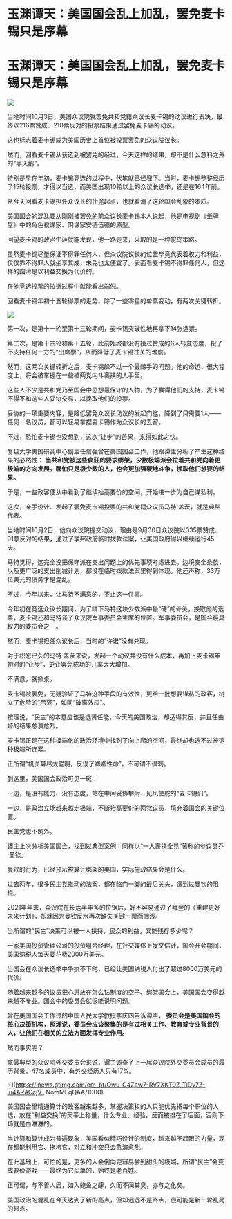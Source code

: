# 玉渊谭天：美国国会乱上加乱，罢免麦卡锡只是序幕

# 玉渊谭天：美国国会乱上加乱，罢免麦卡锡只是序幕

![](https://inews.gtimg.com/om_bt/OJlqsIwdrNa_8i6uj70ethqzP4TMaXK7zr6YclYFAv88EAA/1000)

当地时间10月3日，美国众议院就罢免共和党籍众议长麦卡锡的动议进行表决，最终以216票赞成、210票反对的投票结果通过罢免麦卡锡的动议。

这也标志着麦卡锡成为美国历史上首位被投票罢免的众议院议长。

然而，回看麦卡锡从获选到被罢免的经过，今天这样的结果，却不是什么意料之外的“黑天鹅”。

特别是早在年初，麦卡锡竞选的过程中，伏笔就已经埋下。当时，麦卡锡整整经历了15轮投票，才得以当选，而美国出现10轮以上的众议长选举，还是在164年前。

从今天回看麦卡锡担任众议长的仕途起点，也就看清了这轮国会乱象的本质。

美国国会的混乱要从刚刚被罢免的前众议长麦卡锡本人说起，他是电视剧《纸牌屋》中的角色权谋家、阴谋家安德伍德的原型。

回望麦卡锡的政治生涯就能发现，他一路走来，采取的是一种鸵鸟策略。

虽然麦卡锡尽量保证不得罪任何人，但众议院议长的位置毕竟代表着权力和利益，仅仅靠不得罪人就坐享其成，未免也太便宜了。表面看麦卡锡不得罪任何人，但这样的圆滑是以利益交换为代价的。

在他竞选投票的拉锯过程中就能看出端倪。

回看麦卡锡年初十五轮得票的走势，除了一些零星的单票变动，有两次关键转折。

![](https://inews.gtimg.com/om_bt/G93Bn4zOBghwWWIMbkDUM7F3utk2a1_-nvAHWNbf3EP_kAA/0)

第一次，是第十一轮至第十三轮期间，麦卡锡突破性地再拿下14张选票。

第二次，是第十四轮和第十五轮，此前始终都没有投过赞成的6人转变态度，投了不支持任何一方的“出席票”，从而降低了麦卡锡过关的难度。

然而，这两次关键转折之后，麦卡锡躲不过一个最棘手的问题。他的命运，很大程度上，将会被掌握在一些被两党内斗裹挟的人手里。

这些人不少是共和党乃至国会中思想最保守的人物，为了赢得他们的支持，麦卡锡不得不和这些人妥协交易，以换取他们的投票。

妥协的一项重要内容，是降低罢免众议长动议的发起门槛，降到了只需要1人——任何一名议员，都可以轻易拿捏麦卡锡作为众议长的去留。

不过，恐怕麦卡锡也没想到，这次“让步”的苦果，来得如此之快。

复旦大学美国研究中心副主任信强曾在美国国会工作，他跟谭主分析了产生这种结果的必然性：
**当共和党被这些疯狂的要求绑架，少数极端派会拉着共和党向着更极端的方向发展。哪怕只是极少数的人，也会更加强硬地斗争，换取他们想要的结果。**

于是，一些政客便从中看到了继续抬高要价的空间，开始进一步为自己谋私利。

这次，亲手设计、发起了罢免麦卡锡投票的共和党籍众议员马特·盖茨，就是典型代表。

当地时间10月2日，他向众议院提交动议，理由是9月30日众议院以335票赞成、91票反对的结果，通过了联邦政府临时拨款法案，让美国政府得以继续运行45天。

马特觉得，这完全没把保守派在支出问题上的优先事项考虑进去。边境安全条款，以及更广泛的支出削减计划，都没在临时拨款法案里得到体现。他还声称，33万亿美元的债务才是混乱。

不过，今年以来，让马特不满意的，不止这一件事。

今年初在竞选众议长期间，为了啃下马特这块少数派中最“硬”的骨头，换取他的选票，麦卡锡还和马特谈了众议院军事委员会主席的位置。军事委员会，是国会最具权力的委员会之一。

然而，麦卡锡担任众议长后，当时的“许诺”没有兑现。

对于积怨已久的马特·盖茨来说，发起一个动议并没有什么成本，再加上麦卡锡年初时的“让步”，更让罢免成功的几率大大增加。

不满意，就掀桌。

麦卡锡被罢免，无疑验证了马特这种手段的有效性，更给一批想要谋私的政客，树立了危险的“示范”，如同“破窗效应”。

按理说，“民主”的本意应该是选贤任能，今天的美国政治，却适得其反，并且任由坏的结果愈演愈烈。

麦卡锡正是在这种极端化的政治环境中找到了向上爬的空间，最终却也逃不过被这种极端所连累。

正所谓“机关算尽太聪明，反误了卿卿性命”，不可谓不讽刺。

到这里，美国国会政治可见一斑：

一边，是没有能力、没有态度，站在中间妥协攀附、见风使舵的“麦卡锡们”。

一边，是政治立场越来越走极端，不断抬高要价的两党议员，填充着国会的关键位置。

民主党也不例外。

谭主上次分析美国国会，找到过典型案例：同样以“一人裹挟全党”著称的参议员乔·曼钦。

曼钦的行为，已经预示被算计绑架的美国，实际施政结果会是什么。

过去两年，很多民主党推动的法案，都在临门一脚的最后关头，遭到过曼钦的阻挠。

2021年年末，众议院在长达半年多的拉锯后，好不容易通过了拜登的《重建更好未来计划》，却就因为曼钦反水再次缺失关键一票而搁浅。

当所谓的“民主”决策可以被一人挟持，民众的利益，又能残存多少呢？

一家美国投资管理公司的投资组合经理，在社交媒体上发文估计，国会开会期间，美国纳税人每天要花费2000万美元。

当国会在众议长选举中争执不下时，已经让美国纳税人付出了超过8000万美元的代价。

随着越来越多的议员把心思放在怎么钻制度的空子、绑架国会上，美国国会变得越来越不专业。国会中的委员会就很能说明问题。

曾在美国国会工作过的中国人民大学教授李庆四告诉谭主，
**委员会是美国国会的核心决策机构，照理说，委员会应该聚集的是有过相关工作、教育或专业背景的人，让他们在相关的立法方面发挥专业作用。**

然而事实呢？

拿最典型的众议院外交委员会来说，谭主调查了上一届众议院外交委员会成员的履历背景，47名成员中，有外交经历人只有17%。

![](https://inews.gtimg.com/om_bt/Owu-G4Zaw7-RV7XKT0Z_TlDv7Z-iu4ARACcjV-
NomMEqQAA/1000)

美国国会里精通算计的政客越来越多，掌握决策权的人只能优先把每个职位的人选，放在“利益交换”的天平上称量，什么专业、经验，反而被排在了后面，否则下场就是血淋淋的。

当计算和算计成为普遍现象，美国看似精巧设计的制度，越来越不起眼的力量，现在都能利用它、拖垮它，对立和冲突只会愈演愈烈。

在此基础上，可怕的是，更多的人会倒向更容易尝到甜头的极端，所谓“民主”会变成要价游戏——最终为它买单的，始终是老百姓。

正可谓，与不善人居，如入鲍鱼之肆，久而不闻其臭，亦与之化矣。

美国政治的混乱在今天达到了新的高点，但却远远不是终点，很可能是新一轮乱局的起点。

